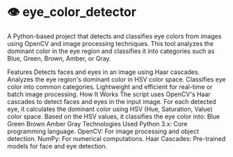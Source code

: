 # 👁️ eye_color_detector
A Python-based project that detects and classifies eye colors from images using OpenCV and image processing techniques. This tool analyzes the dominant color in the eye region and classifies it into categories such as Blue, Green, Brown, Amber, or Gray.

Features
Detects faces and eyes in an image using Haar cascades.
Analyzes the eye region's dominant color in HSV color space.
Classifies eye color into common categories.
Lightweight and efficient for real-time or batch image processing.
How It Works
The script uses OpenCV's Haar cascades to detect faces and eyes in the input image.
For each detected eye, it calculates the dominant color using HSV (Hue, Saturation, Value) color space.
Based on the HSV values, it classifies the eye color into:
Blue
Green
Brown
Amber
Gray
Technologies Used
Python 3.x: Core programming language.
OpenCV: For image processing and object detection.
NumPy: For numerical computations.
Haar Cascades: Pre-trained models for face and eye detection.
